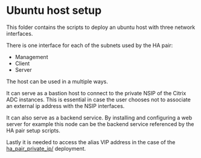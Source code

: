 # Ubuntu host setup

This folder contains the scripts to deploy an ubuntu host
with three network interfaces.

There is one interface for each of the subnets used by
the HA pair:

* Management
* Client
* Server

The host can be used in a multiple ways.

It can serve as a bastion host to connect to the private NSIP
of the Citrix ADC instances.
This is essential in case the user chooses not to associate
an external ip address with the NSIP interfaces.

It can also serve as a backend service.
By installing and configuring a web server for example
this node can be the backend service referenced by the
HA pair setup scripts.

Lastly it is needed to access the alias VIP address
in the case of the [ha_pair_private_ip/](../ha_pair_private_ip) deployment.

